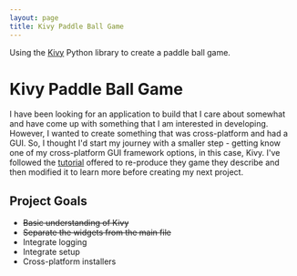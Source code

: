 ```yaml
---
layout: page
title: Kivy Paddle Ball Game
---
```


Using the [Kivy](https://kivy.org) Python library to create a paddle ball game.

# Kivy Paddle Ball Game

I have been looking for an application to build that I care about somewhat and have come up with something that I am interested in developing. However, I wanted to create something that was cross-platform and had a GUI. So, I thought I'd start my journey with a smaller step - getting know one of my cross-platform GUI framework options, in this case, Kivy. I've followed the [tutorial](https://kivy.org/doc/stable/tutorials/pong.html) offered to re-produce they game they describe and then modified it to learn more before creating my next project.

## Project Goals

- ~~Basic understanding of Kivy~~
- ~~Separate the widgets from the main file~~
- Integrate logging
- Integrate setup
- Cross-platform installers
